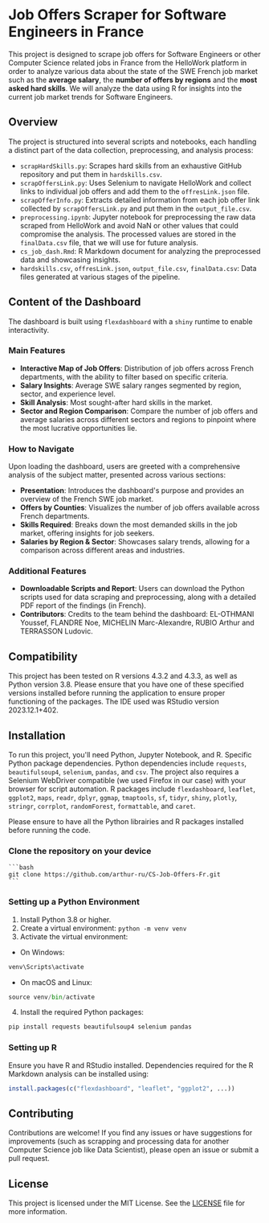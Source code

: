 # Job Offers Scraper for Software Engineers in France

This project is designed to scrape job offers for Software Engineers or other Computer Science related jobs in France from the HelloWork platform in order to analyze various data about the state of the SWE French job market such as the **average salary**, the **number of offers by regions** and the **most asked hard skills**. We will analyze the data using R for insights into the current job market trends for Software Engineers.

## Overview

The project is structured into several scripts and notebooks, each handling a distinct part of the data collection, preprocessing, and analysis process:

- `scrapHardSkills.py`: Scrapes hard skills from an exhaustive GitHub repository and put them in `hardskills.csv`.
- `scrapOffersLink.py`: Uses Selenium to navigate HelloWork and collect links to individual job offers and add them to the `offresLink.json` file.
- `scrapOfferInfo.py`: Extracts detailed information from each job offer link collected by `scrapOffersLink.py` and put them in the `output_file.csv`.
- `preprocessing.ipynb`: Jupyter notebook for preprocessing the raw data scraped from HelloWork and avoid NaN or other values that could compromise the analysis. The processed values are stored in the `finalData.csv` file, that we will use for future analysis.
- `cs_job_dash.Rmd`: R Markdown document for analyzing the preprocessed data and showcasing insights.
- `hardskills.csv`, `offresLink.json`, `output_file.csv`, `finalData.csv`: Data files generated at various stages of the pipeline.

## Content of the Dashboard

The dashboard is built using `flexdashboard` with a `shiny` runtime to enable interactivity.

### Main Features

- **Interactive Map of Job Offers**: Distribution of job offers across French departments, with the ability to filter based on specific criteria.
- **Salary Insights**: Average SWE salary ranges segmented by region, sector, and experience level.
- **Skill Analysis**: Most sought-after hard skills in the market.
- **Sector and Region Comparison**: Compare the number of job offers and average salaries across different sectors and regions to pinpoint where the most lucrative opportunities lie.

### How to Navigate

Upon loading the dashboard, users are greeted with a comprehensive analysis of the subject matter, presented across various sections:
- **Presentation**: Introduces the dashboard's purpose and provides an overview of the French SWE job market.
- **Offers by Counties**: Visualizes the number of job offers available across French departments.
- **Skills Required**: Breaks down the most demanded skills in the job market, offering insights for job seekers.
- **Salaries by Region & Sector**: Showcases salary trends, allowing for a comparison across different areas and industries.

### Additional Features

- **Downloadable Scripts and Report**: Users can download the Python scripts used for data scraping and preprocessing, along with a detailed PDF report of the findings (in French).
- **Contributors**: Credits to the team behind the dashboard: EL-OTHMANI Youssef, FLANDRE Noe, MICHELIN Marc-Alexandre, RUBIO Arthur and TERRASSON Ludovic.

## Compatibility

This project has been tested on R versions 4.3.2 and 4.3.3, as well as Python version 3.8. Please ensure that you have one of these specified versions installed before running the application to ensure proper functioning of the packages.
The IDE used was RStudio version 2023.12.1+402.

## Installation

To run this project, you'll need Python, Jupyter Notebook, and R. Specific Python package dependencies.
Python dependencies include `requests`, `beautifulsoup4`, `selenium`, `pandas`, and `csv`. The project also requires a Selenium WebDriver compatible (we used Firefox in our case) with your browser for script automation.
R packages include `flexdashboard`, `leaflet`, `ggplot2`, `maps`, `readr`, `dplyr`, `ggmap`, `tmaptools`, `sf`, `tidyr`, `shiny`, `plotly`, `stringr`, `corrplot`, `randomForest`, `formattable`, and `caret`.

Please ensure to have all the Python librairies and R packages installed before running the code.

### Clone the repository on your device
    ```bash
    git clone https://github.com/arthur-ru/CS-Job-Offers-Fr.git
    ```

### Setting up a Python Environment

1. Install Python 3.8 or higher.
2. Create a virtual environment: `python -m venv venv`
3. Activate the virtual environment:
- On Windows: 
```python
venv\Scripts\activate
```
- On macOS and Linux: 
```python
source venv/bin/activate
```
4. Install the required Python packages: 
```python
pip install requests beautifulsoup4 selenium pandas
```

### Setting up R

Ensure you have R and RStudio installed. Dependencies required for the R Markdown analysis can be installed using:
```r
install.packages(c("flexdashboard", "leaflet", "ggplot2", ...))
```

## Contributing

Contributions are welcome! If you find any issues or have suggestions for improvements (such as scrapping and processing data for another Computer Science job like Data Scientist), please open an issue or submit a pull request.

## License

This project is licensed under the MIT License. See the [LICENSE](LICENSE) file for more information.